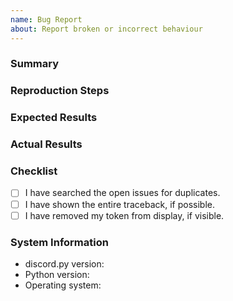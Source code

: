 ```yaml
---
name: Bug Report
about: Report broken or incorrect behaviour
---
```


### Summary

<!-- A summary of your bug report -->

### Reproduction Steps

<!-- What you did to make it happen. Ideally there should be a short code snippet in this section to help reproduce the bug. -->

### Expected Results

<!-- What you expected to happen -->

### Actual Results

<!-- What actually happened. If there is a traceback, please show the entire thing. -->


### Checklist

<!-- Put an x inside [ ] to check it -->

- [ ] I have searched the open issues for duplicates.
- [ ] I have shown the entire traceback, if possible.
- [ ] I have removed my token from display, if visible.

### System Information

- discord.py version:
- Python version:
- Operating system:
